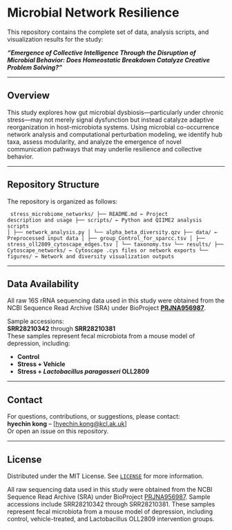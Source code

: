 # Microbial Network Resilience

This repository contains the complete set of data, analysis scripts, and visualization results for the study:

**_“Emergence of Collective Intelligence Through the Disruption of Microbial Behavior: Does Homeostatic Breakdown Catalyze Creative Problem Solving?”_**

---

## Overview

This study explores how gut microbial dysbiosis—particularly under chronic stress—may not merely signal dysfunction but instead catalyze adaptive reorganization in host-microbiota systems. Using microbial co-occurrence network analysis and computational perturbation modeling, we identify hub taxa, assess modularity, and analyze the emergence of novel communication pathways that may underlie resilience and collective behavior.

---

## Repository Structure

The repository is organized as follows:

<code> stress_microbiome_networks/
├── README.md ← Project description and usage
├── scripts/ ← Python and QIIME2 analysis scripts
│ ├── network_analysis.py
│ └── alpha_beta_diversity.qzv
├── data/ ← Preprocessed input data
│ ├── group_Control_for_sparcc.tsv
│ ├── stress_oll2809_cytoscape_edges.tsv
│ └── taxonomy.tsv
└── results/
├── Cytoscape_networks/ ← Cytoscape .cys files or network exports
└── figures/ ← Network and diversity visualization outputs
</code>



---

## Data Availability

All raw 16S rRNA sequencing data used in this study were obtained from the NCBI Sequence Read Archive (SRA) under BioProject [**PRJNA956987**](https://www.ncbi.nlm.nih.gov/bioproject/956987).

Sample accessions:  
**SRR28210342** through **SRR28210381**  
These samples represent fecal microbiota from a mouse model of depression, including:

- **Control**
- **Stress + Vehicle**
- **Stress + _Lactobacillus paragasseri_ OLL2809**

---

## Contact

For questions, contributions, or suggestions, please contact:  
**hyechin kong** – [hyechin.kong@kcl.ak.uk]  
Or open an issue on this repository.

---

## License

Distributed under the MIT License. See [`LICENSE`](LICENSE) for more information.


All raw sequencing data used in this study were obtained from the NCBI Sequence Read Archive (SRA) under BioProject [PRJNA956987](https://www.ncbi.nlm.nih.gov/bioproject/956987). Sample accessions include SRR28210342 through SRR28210381. These samples represent fecal microbiota from a mouse model of depression, including control, vehicle-treated, and Lactobacillus OLL2809 intervention groups.

